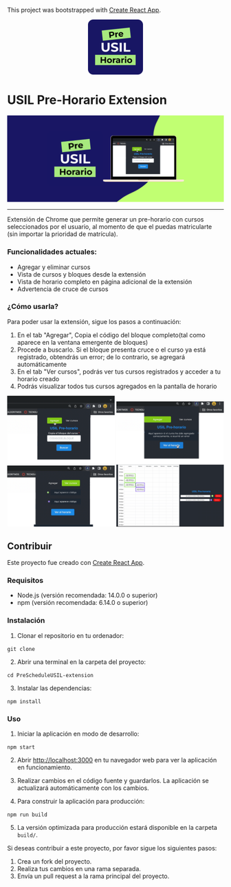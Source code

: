 This project was bootstrapped with [Create React App](https://github.com/facebook/create-react-app).

<p align="center">
  <img src="./public/icon-usilpre-128.png" alt="USIL Pre-Horario Extension">
</p>

# USIL Pre-Horario Extension
<p align="center">
  <img src="./public/usilext_fondo.png" alt="USIL Pre-Horario Extension">
</p>

---
Extensión de Chrome que permite generar un pre-horario con cursos seleccionados por el usuario, al momento de que el puedas matricularte (sin importar la prioridad de matrícula).

  ### Funcionalidades actuales:
  - Agregar y eliminar cursos
  - Vista de cursos y bloques desde la extensión
  - Vista de horario completo en página adicional de la extensión
  - Advertencia de cruce de cursos

  ### ¿Cómo usarla?

  Para poder usar la extensión, sigue los pasos a continuación:
  1. En el tab "Agregar", Copia el código del bloque completo(tal como aparece en la ventana emergente de bloques)
  2. Procede a buscarlo. Si el bloque presenta cruce o el curso ya está registrado, obtendrás un error; de lo contrario, se agregará automáticamente
  3. En el tab "Ver cursos", podrás ver tus cursos registrados y acceder a tu horario creado
  4. Podrás visualizar todos tus cursos agregados en la pantalla de horario
  <p align="center">
    <img src="./public/usilext_captura1.png" width="250" alt="Paso 1">
    <img src="./public/usilext_captura2.png" width="250" alt="Paso 2">
    <img src="./public/usilext_captura3.png" width="250" alt="Paso 3">
    <img src="./public/usilext_captura4.png" width="250" alt="Paso 4">
  </p>

## Contribuir
Este proyecto fue creado con [Create React App](https://github.com/facebook/create-react-app).

  ### Requisitos

  - Node.js (versión recomendada: 14.0.0 o superior)
  - npm (versión recomendada: 6.14.0 o superior)

  ### Instalación

  1. Clonar el repositorio en tu ordenador:
  ```
  git clone 
  ```
  2. Abrir una terminal en la carpeta del proyecto:
  ```
  cd PreScheduleUSIL-extension 
  ```
  3. Instalar las dependencias:
  ```
  npm install 
  ```
  ### Uso

  1. Iniciar la aplicación en modo de desarrollo:
  ```
  npm start 
  ```
  2. Abrir [http://localhost:3000](http://localhost:3000) en tu navegador web para ver la aplicación en funcionamiento.

  3. Realizar cambios en el código fuente y guardarlos. La aplicación se actualizará automáticamente con los cambios.

  4. Para construir la aplicación para producción:
  ```
  npm run build 
  ```
  5. La versión optimizada para producción estará disponible en la carpeta `build/`.

  Si deseas contribuir a este proyecto, por favor sigue los siguientes pasos:

  1. Crea un fork del proyecto.
  2. Realiza tus cambios en una rama separada.
  3. Envía un pull request a la rama principal del proyecto.